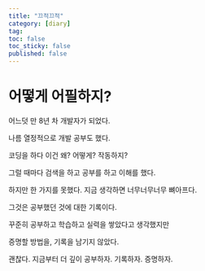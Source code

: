 ```yaml
---
title: "끄적끄적"
category: [diary]
tag: 
toc: false
toc_sticky: false
published: false
---
```

# 어떻게 어필하지?

어느덧 만 8년 차 개발자가 되었다.

나름 열정적으로 개발 공부도 했다.

코딩을 하다 이건 왜? 어떻게? 작동하지?

그럴 때마다 검색을 하고 공부를 하고 이해를 했다.

하지만 한 가지를 못했다. 지금 생각하면 너무너무너무 뼈아프다.

그것은 공부했던 것에 대한 기록이다.

꾸준히 공부하고 학습하고 실력을 쌓았다고 생각했지만

증명할 방법을, 기록을 남기지 않았다.

괜찮다. 지금부터 더 깊이 공부하자. 기록하자. 증명하자.